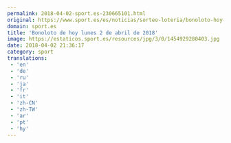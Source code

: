 ```yaml
---
permalink: 2018-04-02-sport.es-230665101.html
original: https://www.sport.es/es/noticias/sorteo-loteria/bonoloto-hoy-lunes-2-abril-2018-6730478?utm_source=rss-noticias&utm_medium=feed&utm_campaign=sorteo-loteria
domain: sport.es
title: 'Bonoloto de hoy lunes 2 de abril de 2018'
image: https://estaticos.sport.es/resources/jpg/3/0/1454929280403.jpg
date: 2018-04-02 21:36:17
category: sport
translations: 
 - 'en'
 - 'de'
 - 'ru'
 - 'ja'
 - 'fr'
 - 'it'
 - 'zh-CN'
 - 'zh-TW'
 - 'ar'
 - 'pt'
 - 'hy'
---
```



